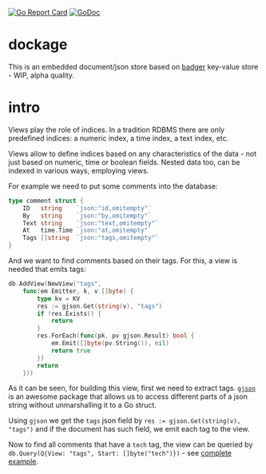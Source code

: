 [![Go Report Card](https://goreportcard.com/badge/github.com/dc0d/dockage)](https://goreportcard.com/report/github.com/dc0d/dockage) [![GoDoc](https://godoc.org/github.com/dc0d/dockage?status.svg)](https://godoc.org/github.com/dc0d/dockage)

# dockage
This is an embedded document/json store based on [badger](https://github.com/dgraph-io/badger) key-value store - WIP, alpha quality.

# intro

Views play the role of indices. In a tradition RDBMS there are only predefined indices: a numeric index, a time index, a text index, etc.

Views allow to define indices based on any characteristics of the data - not just based on numeric, time or boolean fields. Nested data too, can be indexed in various ways, employing views.

For example we need to put some comments into the database:

```go
type comment struct {
	ID   string    `json:"id,omitempty"`
	By   string    `json:"by,omitempty"`
	Text string    `json:"text,omitempty"`
	At   time.Time `json:"at,omitempty"`
	Tags []string  `json:"tags,omitempty"`
}
```

And we want to find comments based on their tags. For this, a view is needed that emits tags:

```go
db.AddView(NewView("tags",
    func(em Emitter, k, v []byte) {
        type kv = KV
        res := gjson.Get(string(v), "tags")
        if !res.Exists() {
            return
        }
        res.ForEach(func(pk, pv gjson.Result) bool {
            em.Emit([]byte(pv.String()), nil)
            return true
        })
        return
    }))
```

As it can be seen, for building this view, first we need to extract tags. [`gjson`](https://github.com/tidwall/gjson/) is an awesome package that allows us to access different parts of a json string without unmarshalling it to a Go struct.

Using `gjson` we get the `tags` json field by `res := gjson.Get(string(v), "tags")` and if the document has such field, we emit each tag to the view.

Now to find all comments that have a `tech` tag, the view can be queried by `db.Query(Q{View: "tags", Start: []byte("tech")})` - see [complete example](https://godoc.org/github.com/dc0d/dockage#example-View).